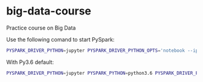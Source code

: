 # big-data-course
Practice course on Big Data

Use the following comand to start PySpark:
```bash
PYSPARK_DRIVER_PYTHON=jupyter PYSPARK_DRIVER_PYTHON_OPTS='notebook --ip=0.0.0.0 --NotebookApp.token= --port=port_1' pyspark --conf spark.ui.port=port_2 --driver-memory 512m --master yarn --num-executors 2 --executor-cores 1
```

With Py3.6 default:
```bash
PYSPARK_DRIVER_PYTHON=jupyter PYSPARK_PYTHON=python3.6 PYSPARK_DRIVER_PYTHON_OPTS='notebook --ip=0.0.0.0 --NotebookApp.token= --port=port_1' pyspark --conf spark.ui.port=port_2 --driver-memory 512m --master yarn --num-executors 2 --executor-cores 1
```
